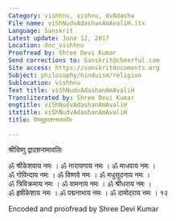 ```yaml
---
Category: vishhnu, vishnu, dvAdasha
File name: viShNudvAdashanAmAvaliH.itx
Language: Sanskrit
Latest update: June 12, 2017
Location: doc_vishhnu
Proofread by: Shree Devi Kumar
Send corrections to: Sanskrit@cheerful.com
Site access: https://sanskritdocuments.org
Subject: philosophy/hinduism/religion
Sublocation: vishhnu
Text title: viShNudvAdashanAmAvaliH
Transliterated by: Shree Devi Kumar
engtitle: viShNudvAdashanAmAvaliH
itxtitle: viShNudvAdashanAmAvaliH
title: विष्णुद्वादशनामावलिः

---
```

  
 श्रीविष्णु द्वादशनामावलिः   
  
ॐ श्रीकेशवाय नमः । ॐ नारायणाय नमः । ॐ माधवाय नमः ।  
ॐ गोविन्दाय नमः । ॐ विष्णवे नमः । ॐ मधुसूदनाय नमः ।  
ॐ त्रिविक्रमाय नमः । ॐ वामनाय नमः । ॐ श्रीधराय नमः ।  
ॐ हृषीकेशाय नमः । ॐ पद्मनाभाय नमः । ॐ दामोदराय नमः । १२  
  
  
Encoded and proofread by Shree Devi Kumar  
  
